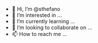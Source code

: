 - 👋 Hi, I’m @sthefano
- 👀 I’m interested in ...
- 🌱 I’m currently learning ...
- 💞️ I’m looking to collaborate on ...
- 📫 How to reach me ...

<!---
sthefano/sthefano is a ✨ special ✨ repository because its `README.md` (this file) appears on your GitHub profile.
You can click the Preview link to take a look at your changes.
--->
